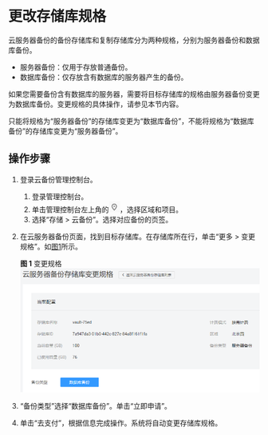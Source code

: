 # 更改存储库规格<a name="cbr_03_0008"></a>

云服务器备份的备份存储库和复制存储库分为两种规格，分别为服务器备份和数据库备份。

-   服务器备份：仅用于存放普通备份。
-   数据库备份：仅存放含有数据库的服务器产生的备份。

如果您需要备份含有数据库的服务器，需要将目标存储库的规格由服务器备份变更为数据库备份。变更规格的具体操作，请参见本节内容。

只能将规格为“服务器备份”的存储库变更为“数据库备份”，不能将规格为“数据库备份”的存储库变更为“服务器备份”。

## 操作步骤<a name="section1932115013713"></a>

1.  登录云备份管理控制台。
    1.  登录管理控制台。
    2.  单击管理控制台左上角的![](figures/icon-region.png)，选择区域和项目。
    3.  选择“存储 \> 云备份”。选择对应备份的页签。

2.  在云服务器备份页面，找到目标存储库。在存储库所在行，单击“更多 \> 变更规格”。如[图1](#fig1554418426122)所示。

    **图 1**  变更规格<a name="fig1554418426122"></a>  
    ![](figures/变更规格.png "变更规格")

3.  “备份类型”选择“数据库备份”。单击“立即申请”。
4.  单击“去支付”，根据信息完成操作。系统将自动变更存储库规格。

